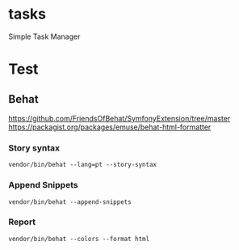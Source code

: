 # tasks
Simple Task Manager


# Test

## Behat
https://github.com/FriendsOfBehat/SymfonyExtension/tree/master
https://packagist.org/packages/emuse/behat-html-formatter

### Story syntax
```
vendor/bin/behat --lang=pt --story-syntax
```

### Append Snippets
```
vendor/bin/behat --append-snippets
```

### Report
```
vendor/bin/behat --colors --format html
```


